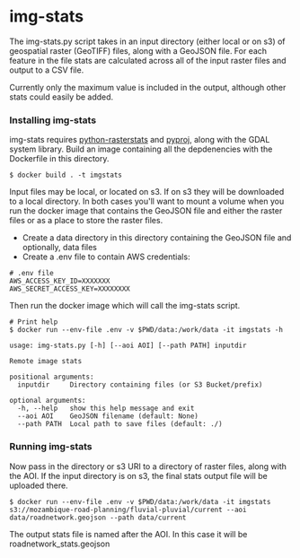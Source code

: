 # img-stats

The img-stats.py script takes in an input directory (either local or on s3) of geospatial raster (GeoTIFF) files, along with a GeoJSON file. For each feature in the file stats are calculated across all of the input raster files and output to a CSV file.

Currently only the maximum value is included in the output, although other stats could easily be added.

### Installing img-stats
img-stats requires [python-rasterstats](https://github.com/perrygeo/python-rasterstats) and [pyproj](https://pypi.python.org/pypi/pyproj), along with the GDAL system library. Build an image containing all the depdenencies with the Dockerfile in this directory.

```
$ docker build . -t imgstats
```

Input files may be local, or located on s3. If on s3 they will be downloaded to a local directory. In both cases you'll want to mount a volume when you run the docker image that contains the GeoJSON file and either the raster files or as a place to store the raster files.

- Create a data directory in this directory containing the GeoJSON file and optionally, data files
- Create a .env file to contain AWS credentials:

```
# .env file
AWS_ACCESS_KEY_ID=XXXXXXX
AWS_SECRET_ACCESS_KEY=XXXXXXXX
```

Then run the docker image which will call the img-stats script.

```
# Print help
$ docker run --env-file .env -v $PWD/data:/work/data -it imgstats -h

usage: img-stats.py [-h] [--aoi AOI] [--path PATH] inputdir

Remote image stats

positional arguments:
  inputdir     Directory containing files (or S3 Bucket/prefix)

optional arguments:
  -h, --help   show this help message and exit
  --aoi AOI    GeoJSON filename (default: None)
  --path PATH  Local path to save files (default: ./)
```

### Running img-stats

Now pass in the directory or s3 URI to a directory of raster files, along with the AOI. If the input directory is on s3, the final stats output file will be uploaded there.

```
$ docker run --env-file .env -v $PWD/data:/work/data -it imgstats s3://mozambique-road-planning/fluvial-pluvial/current --aoi data/roadnetwork.geojson --path data/current
```

The output stats file is named after the AOI. In this case it will be roadnetwork_stats.geojson

